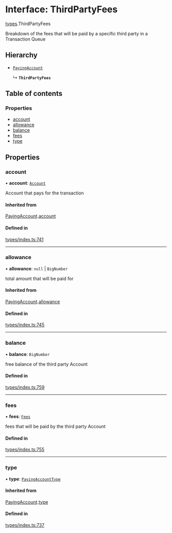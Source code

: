 # Interface: ThirdPartyFees

[types](../wiki/types).ThirdPartyFees

Breakdown of the fees that will be paid by a specific third party in a Transaction Queue

## Hierarchy

- [`PayingAccount`](../wiki/types.PayingAccount)

  ↳ **`ThirdPartyFees`**

## Table of contents

### Properties

- [account](../wiki/types.ThirdPartyFees#account)
- [allowance](../wiki/types.ThirdPartyFees#allowance)
- [balance](../wiki/types.ThirdPartyFees#balance)
- [fees](../wiki/types.ThirdPartyFees#fees)
- [type](../wiki/types.ThirdPartyFees#type)

## Properties

### account

• **account**: [`Account`](../wiki/api.entities.Account.Account)

Account that pays for the transaction

#### Inherited from

[PayingAccount](../wiki/types.PayingAccount).[account](../wiki/types.PayingAccount#account)

#### Defined in

[types/index.ts:741](https://github.com/PolymathNetwork/polymesh-sdk/blob/49113a20/src/types/index.ts#L741)

___

### allowance

• **allowance**: ``null`` \| `BigNumber`

total amount that will be paid for

#### Inherited from

[PayingAccount](../wiki/types.PayingAccount).[allowance](../wiki/types.PayingAccount#allowance)

#### Defined in

[types/index.ts:745](https://github.com/PolymathNetwork/polymesh-sdk/blob/49113a20/src/types/index.ts#L745)

___

### balance

• **balance**: `BigNumber`

free balance of the third party Account

#### Defined in

[types/index.ts:759](https://github.com/PolymathNetwork/polymesh-sdk/blob/49113a20/src/types/index.ts#L759)

___

### fees

• **fees**: [`Fees`](../wiki/types.Fees)

fees that will be paid by the third party Account

#### Defined in

[types/index.ts:755](https://github.com/PolymathNetwork/polymesh-sdk/blob/49113a20/src/types/index.ts#L755)

___

### type

• **type**: [`PayingAccountType`](../wiki/types.PayingAccountType)

#### Inherited from

[PayingAccount](../wiki/types.PayingAccount).[type](../wiki/types.PayingAccount#type)

#### Defined in

[types/index.ts:737](https://github.com/PolymathNetwork/polymesh-sdk/blob/49113a20/src/types/index.ts#L737)
